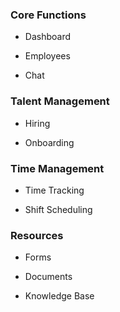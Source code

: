 
### Core Functions

- Dashboard

- Employees

- Chat

### Talent Management

- Hiring

- Onboarding

### Time Management

- Time Tracking

- Shift Scheduling

### Resources

- Forms

- Documents

- Knowledge Base

